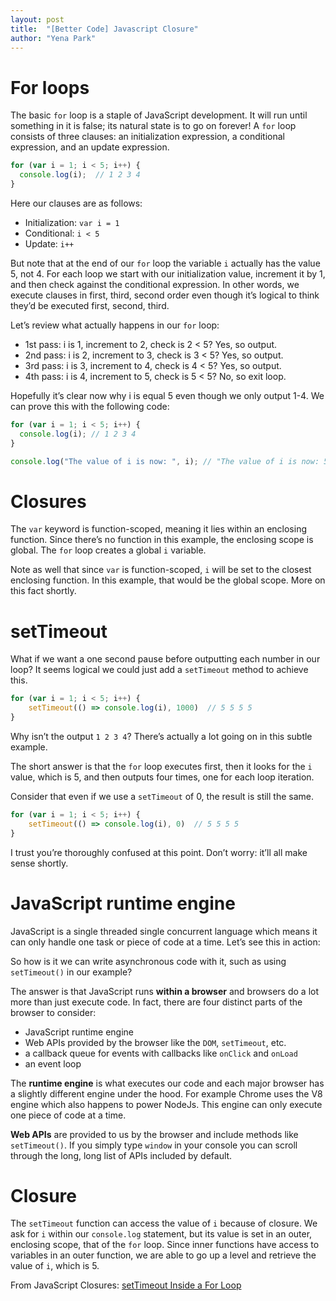 ```yaml
---
layout: post
title:  "[Better Code] Javascript Closure"
author: "Yena Park"
---
```


# For loops
The basic ```for``` loop is a staple of JavaScript development. It will run until something in it is false; its natural state is to go on forever! A ```for``` loop consists of three clauses: an initialization expression, a conditional expression, and an update expression.

```javascript
for (var i = 1; i < 5; i++) {
  console.log(i);  // 1 2 3 4
}
```
Here our clauses are as follows:

- Initialization: ```var i = 1```
- Conditional: ```i < 5```
- Update: ```i++```   

But note that at the end of our ```for``` loop the variable ```i``` actually has the value 5, not 4. For each loop we start with our initialization value, increment it by 1, and then check against the conditional expression. In other words, we execute clauses in first, third, second order even though it’s logical to think they’d be executed first, second, third.

Let’s review what actually happens in our ```for``` loop:

- 1st pass: i is 1, increment to 2, check is 2 < 5? Yes, so output.
- 2nd pass: i is 2, increment to 3, check is 3 < 5? Yes, so output.
- 3rd pass: i is 3, increment to 4, check is 4 < 5? Yes, so output.
- 4th pass: i is 4, increment to 5, check is 5 < 5? No, so exit loop.   

Hopefully it’s clear now why i is equal 5 even though we only output 1-4. We can prove this with the following code:

```javascript
for (var i = 1; i < 5; i++) {
  console.log(i); // 1 2 3 4
}

console.log("The value of i is now: ", i); // "The value of i is now: 5"
```

# Closures
The ```var``` keyword is function-scoped, meaning it lies within an enclosing function. Since there’s no function in this example, the enclosing scope is global. The ```for``` loop creates a global ```i``` variable.

Note as well that since ```var``` is function-scoped, ```i``` will be set to the closest enclosing function. In this example, that would be the global scope. More on this fact shortly.

# setTimeout
What if we want a one second pause before outputting each number in our loop? It seems logical we could just add a ```setTimeout``` method to achieve this.

```javascript
for (var i = 1; i < 5; i++) {
    setTimeout(() => console.log(i), 1000)  // 5 5 5 5
}
```

Why isn’t the output ```1 2 3 4```? There’s actually a lot going on in this subtle example.

The short answer is that the ```for``` loop executes first, then it looks for the ```i``` value, which is 5, and then outputs four times, one for each loop iteration.

Consider that even if we use a ```setTimeout``` of 0, the result is still the same.

```javascript
for (var i = 1; i < 5; i++) {
    setTimeout(() => console.log(i), 0)  // 5 5 5 5
}
```
I trust you’re thoroughly confused at this point. Don’t worry: it’ll all make sense shortly.

# JavaScript runtime engine
JavaScript is a single threaded single concurrent language which means it can only handle one task or piece of code at a time. Let’s see this in action:

So how is it we can write asynchronous code with it, such as using ```setTimeout()``` in our example?

The answer is that JavaScript runs **within a browser** and browsers do a lot more than just execute code. In fact, there are four distinct parts of the browser to consider:

- JavaScript runtime engine
- Web APIs provided by the browser like the ```DOM```, ```setTimeout```, etc.
- a callback queue for events with callbacks like ```onClick``` and ```onLoad```
- an event loop

The **runtime engine** is what executes our code and each major browser has a slightly different engine under the hood. For example Chrome uses the V8 engine which also happens to power NodeJs. This engine can only execute one piece of code at a time.

**Web APIs** are provided to us by the browser and include methods like ```setTimeout()```. If you simply type ```window``` in your console you can scroll through the long, long list of APIs included by default.

# Closure
The ```setTimeout``` function can access the value of ```i``` because of closure. We ask for ```i``` within our ```console.log``` statement, but its value is set in an outer, enclosing scope, that of the ```for``` loop. Since inner functions have access to variables in an outer function, we are able to go up a level and retrieve the value of ```i```, which is 5.



From JavaScript Closures: [setTimeout Inside a For Loop](https://wsvincent.com/javascript-closure-settimeout-for-loop/)
